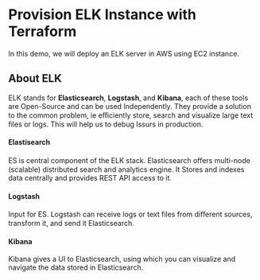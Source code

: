 # Provision ELK Instance with Terraform
In this demo, we will deploy an ELK server in AWS using EC2 instance. 
## About ELK
ELK stands for **Elasticsearch**, **Logstash**, and **Kibana**, each of these tools are Open-Source and can be used Independently. They provide a solution to the common problem, ie eﬃciently store, search and visualize large text files or logs. This will help us to debug Issurs in production. 
#### Elastisearch
ES is central component of the ELK stack. Elasticsearch oﬀers multi-node (scalable) distributed search and analytics engine. It Stores and indexes data centrally and provides REST API access to it.
#### Logstash
Input for ES. Logstash can receive logs or text files from diﬀerent sources, transform it, and send it Elasticsearch.
#### Kibana
Kibana gives a UI to Elasticsearch, using which you can visualize and navigate the data stored in Elasticsearch.
